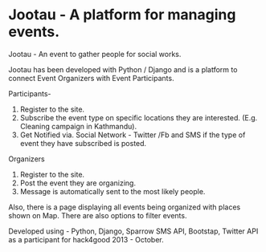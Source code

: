 Jootau - A platform for managing events.
================================================


Jootau - An event to gather people for social works.

Jootau has been developed with Python / Django and is a platform to connect Event Organizers with Event Participants.

Participants- 
1) Register to the site.
2) Subscribe the event type on specific locations they are interested. (E.g. Cleaning campaign in Kathmandu).
3) Get Notified via. Social Network - Twitter /Fb and SMS if the type of event they have subscribed is posted.

Organizers
1) Register to the site.
2) Post the event they are organizing.
3) Message is automatically sent to the most likely people.


Also, there is a page displaying all events being organized with places shown on Map. There are also options to filter events.

Developed using - Python, Django, Sparrow SMS API, Bootstap, Twitter API as a participant for hack4good 2013 - October.